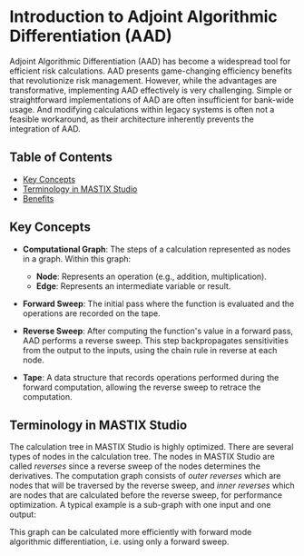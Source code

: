 # Introduction to Adjoint Algorithmic Differentiation (AAD)

Adjoint Algorithmic Differentiation (AAD) has become a widespread tool for efficient risk calculations. AAD presents game-changing efficiency benefits that revolutionize risk management. 
However, while the advantages are transformative, implementing AAD effectively is very challenging. Simple or straightforward implementations of AAD are often insufficient for bank-wide usage. 
And modifying calculations within legacy systems is often not a feasible workaround, as their architecture inherently prevents the integration of AAD.

## Table of Contents
- [Key Concepts](#key-concepts)
- [Terminology in MASTIX Studio](#terminology)
- [Benefits](#benefits)

## Key Concepts

- **Computational Graph**: The steps of a calculation represented as nodes in a graph. Within this graph:
  - **Node**: Represents an operation (e.g., addition, multiplication).
  - **Edge**: Represents an intermediate variable or result.

- **Forward Sweep**: The initial pass where the function is evaluated and the operations are recorded on the tape.
- **Reverse Sweep**: After computing the function's value in a forward pass, AAD performs a reverse sweep.
  This step backpropagates sensitivities from the output to the inputs, using the chain rule in reverse at each node.
- **Tape**: A data structure that records operations performed during the forward computation, allowing the reverse sweep to retrace the computation.
  
## Terminology in MASTIX Studio

The calculation tree in MASTIX Studio is highly optimized. There are several types of nodes in the calculation tree.
The nodes in MASTIX Studio are called *reverses* since a reverse sweep of the nodes determines the derivatives. 
The computation graph consists of *outer reverses* which are nodes that will be traversed by the reverse sweep, and *inner reverses* which are nodes that 
are calculated before the reverse sweep, for performance optimization. 
A typical example is a sub-graph with one input and one output:

This graph can be calculated more efficiently with forward mode algorithmic differentiation, i.e. using only a forward sweep.
